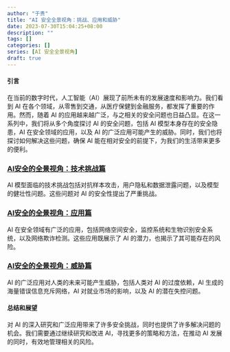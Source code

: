 ```yaml
---
author: "于贵"
title: "AI 安全全景视角：挑战、应用和威胁"
date: 2023-07-30T15:04:25+08:00
description: ""
tags: []
categories: []
series: [AI 安全全景视角]
draft: true
---
```



#### 引言
在当前的数字时代，人工智能（AI）展现了前所未有的发展速度和影响力。我们看到 AI 在各个领域，从零售到交通，从医疗保健到金融服务，都发挥了重要的作用。然而，随着 AI 的应用越来越广泛，与之相关的安全问题也日益凸显。在这一系列中，我们将从多个角度探讨 AI 的安全问题，包括 AI 模型本身存在的安全隐患，AI 在安全领域的应用，以及 AI 的广泛应用可能产生的威胁。同时，我们也将探讨如何解决这些问题，确保 AI 能在相对安全的前提下，为我们的生活带来更多的便利。

### [AI安全的全景视角：技术挑战篇](link-to-article-1)
AI 模型面临的技术挑战包括对抗样本攻击，用户隐私和数据泄露问题，以及模型的健壮性问题。这些问题对 AI 的安全性提出了严重挑战。

### [AI安全的全景视角：应用篇](link-to-article-2)
AI 在安全领域有广泛的应用，包括网络空间安全，监控系统和生物识别安全系统，以及网络欺诈检测。这些应用既展示了 AI 的潜力，也揭示了其可能存在的风险。

### [AI安全的全景视角：威胁篇](link-to-article-3)
AI 的广泛应用对人类的未来可能产生威胁，包括人类对 AI 的过度依赖，AI 生成的海量错误信息充斥网络，AI 对就业市场的影响，以及 AI 的潜在失控问题。

#### 总结和展望
对 AI 的深入研究和广泛应用带来了许多安全挑战，同时也提供了许多解决问题的机会。我们需要通过继续研究和改进 AI，寻找更多的策略和方法，在推动 AI 发展的同时，有效地管理相关的风险。
